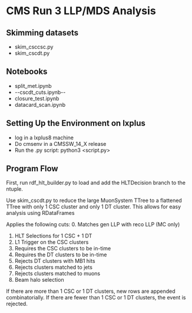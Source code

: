 # CMS Run 3 LLP/MDS Analysis

## Skimming datasets
- skim_csccsc.py
- skim_cscdt.py

## Notebooks
- split_met.ipynb
- --cscdt_cuts.ipynb--
- closure_test.ipynb
- datacard_scan.ipynb

## Setting Up the Environment on lxplus
- log in a lxplus8 machine
- Do cmsenv in a CMSSW_14_X release
- Run the .py script: python3 <script.py>


## Program Flow

First, run rdf_hlt_builder.py to load and add the HLTDecision branch to the ntuple.

Use skim_cscdt.py to reduce the large MuonSystem TTree to a flattened TTree with only 1 CSC cluster and only 1 DT cluster. This allows for easy analysis using RDataFrames

Applies the following cuts:
0. Matches gen LLP with reco LLP (MC only)
1. HLT Selections for 1 CSC + 1 DT
2. L1 Trigger on the CSC clusters
3. Requires the CSC clusters to be in-time
4. Requires the DT clusters to be in-time
5. Rejects DT clusters with MB1 hits 
6. Rejects clusters matched to jets
7. Rejects clusters matched to muons
9. Beam halo selection

If there are more than 1 CSC or 1 DT clusters, new rows are appended combinatorially.
If there are fewer than 1 CSC or 1 DT clusters, the event is rejected.
